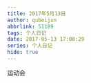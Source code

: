```yaml
---
title: 2017年5月13日
author: qubeijun
abbrlink: 51189
tags: 个人日记
date: 2017-05-13 17:00:29
series: 个人日记
hide: true
---
```


运动会
